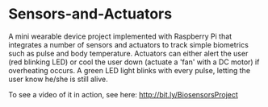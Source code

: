 # Sensors-and-Actuators
A mini wearable device project implemented with Raspberry Pi that integrates a number of sensors and actuators to track simple biometrics such as pulse and body temperature. Actuators can either alert the user (red blinking LED) or cool the user down (actuate a 'fan' with a DC motor) if overheating occurs.  A green LED light blinks with every pulse, letting the user know he/she is still alive. 

To see a video of it in action, see here: http://bit.ly/BiosensorsProject
